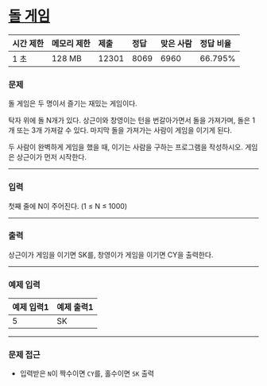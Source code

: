 # [돌 게임](https://www.acmicpc.net/problem/9655)

<div align = center>

| 시간 제한 | 메모리 제한 | 제출  | 정답 | 맞은 사람 | 정답 비율 |
| :-------- | :---------- | :---- | :--- | :-------- | :-------- |
| 1 초      | 128 MB      | 12301 | 8069 | 6960      | 66.795%   |

</div>

### 문제

돌 게임은 두 명이서 즐기는 재밌는 게임이다.

탁자 위에 돌 N개가 있다. 상근이와 창영이는 턴을 번갈아가면서 돌을 가져가며, 돌은 1개 또는 3개 가져갈 수 있다. 마지막 돌을 가져가는 사람이 게임을 이기게 된다.

두 사람이 완벽하게 게임을 했을 때, 이기는 사람을 구하는 프로그램을 작성하시오. 게임은 상근이가 먼저 시작한다.

---

### 입력

첫째 줄에 N이 주어진다. (1 ≤ N ≤ 1000)

---

### 출력

상근이가 게임을 이기면 SK를, 창영이가 게임을 이기면 CY을 출력한다.

---

### 예제 입력

| 예제 입력1 | 예제 출력1 |
| :--------- | :--------- |
| 5          | SK         |

---

### 문제 접근

- 입력받은 `N`이 짝수이면 `CY`를, 홀수이면 `SK` 출력
